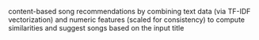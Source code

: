 content-based song recommendations by combining text data (via TF-IDF vectorization) and numeric features (scaled for consistency) to compute similarities and suggest songs based on the input title
